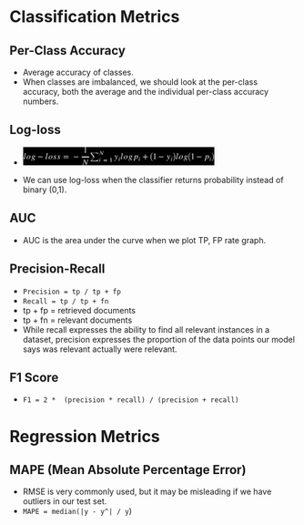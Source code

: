 # Classification Metrics
## Per-Class Accuracy
- Average accuracy of classes.
- When classes are imbalanced, we should look at the per-class accuracy, both the average and the individual per-class accuracy numbers.

## Log-loss
-  <img style="webkit-filter: invert(1);filter:invert(1);width: 70%" src="images/math4.svg">
<!--https://render.githubusercontent.com/render/math?math=log-loss=-\dfrac{1}{N}\sum_{i=1}^Ny_{i}logp_{i}%2B(1-y_{i})log(1-p_i) -->
- We can use log-loss when the classifier returns probability instead of binary (0,1).

## AUC
- AUC is the area under the curve when we plot TP, FP rate graph.

## Precision-Recall
- `Precision = tp / tp + fp`
- `Recall = tp / tp + fn`
- tp + fp = retrieved documents
- tp + fn = relevant documents
- While recall expresses the ability to find all relevant instances in a dataset, precision expresses the proportion of the data points our model says was relevant actually were relevant.

## F1 Score
- `F1 = 2 *  (precision * recall) / (precision + recall)`


# Regression Metrics
## MAPE (Mean Absolute Percentage Error)
- RMSE is very commonly used, but it may be misleading if we have outliers in our test set.
- `MAPE = median(|y - y^| / y`)
